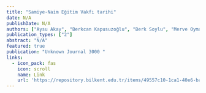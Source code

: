```yaml
---
title: "Samiye-Naim Eğitim Vakfı tarihi"
date: N/A
publishDate: N/A
authors: ["Aysu Akay", "Berkcan Kapusuzoğlu", "Berk Soylu", "Merve Oymagil", "Nazlı Deniz Balamir"]
publication_types: ["2"]
abstract: "N/A"
featured: true
publication: "Unknown Journal 3000 "
links:
  - icon_pack: fas
    icon: scroll
    name: Link
    url: 'https://repository.bilkent.edu.tr/items/49557c10-1ca1-40e6-baa9-dad7f5917591'
---
```

